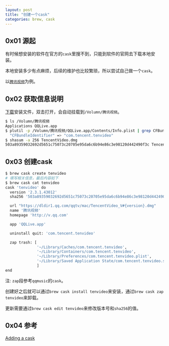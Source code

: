 ```yaml
---
layout: post
title: "创建一个cask"
categories: brew, cask
---
```


## 0x01 源起

有时候想安装的软件在官方的`cask`里搜不到，只能到软件的官网去下载本地安装。

本地安装多少有点麻烦，后续的维护也比较繁琐，所以尝试自己做一个`cask`。

以[`腾讯视频`](http://v.qq.com/download.html#mac)为例。

## 0x02 获取信息说明

[下载](https://dldir1.qq.com/qqtv/mac/TencentVideo_V2.3.1.43012.dmg)安装文件，双击打开，会自动挂载到`/Volumn/腾讯视频`。

```bash
$ ls /Volumn/腾讯视频
Applications QQLive.app
$ plutil -p /Volumn/腾讯视频/QQLive.app/Contents/Info.plist | grep CFBundleIdentifier
  "CFBundleIdentifier" => "com.tencent.tenvideo"
$ shasum -a 256 TencentVideo.dmg
503a89359032692d5651c75073c20705e95da6c6b94e86c3e98120d442490f3c TencentVideo.dmg
```

## 0x03 创建cask

``` bash
$ brew cask create tenvideo
# 填写相关信息，最后内容如下
$ brew cask cat tenvideo
cask 'tenvideo' do
  version '2.3.1.43012'
  sha256 '503a89359032692d5651c75073c20705e95da6c6b94e86c3e98120d442490f3c'

  url "https://dldir1.qq.com/qqtv/mac/TencentVideo_V#{version}.dmg"
  name '腾讯视频'
  homepage 'http://v.qq.com'

  app 'QQLive.app'

  uninstall quit: 'com.tencent.tenvideo'

  zap trash: [
              '~/Library/Caches/com.tencent.tenvideo',
              '~/Library/Containers/com.tencent.tenvideo',
              '~/Library/Preferences/com.tencent.tenvideo.plist',
              '~/Library/Saved Application State/com.tencent.tenvideo.savedState',
              ]
end
```

注: `zap`段参考`qqmusic`的`cask`。

创建好之后就可以通过`brew cask install tenvideo`来安装，通过`brew cask zap tenvideo`来卸载。

更新需要通过`brew cask edit tenvideo`来修改版本号和`sha256`的值。

## 0x04 参考

[Adding a cask](https://github.com/Homebrew/homebrew-cask/blob/master/doc/development/adding_a_cask.md)
